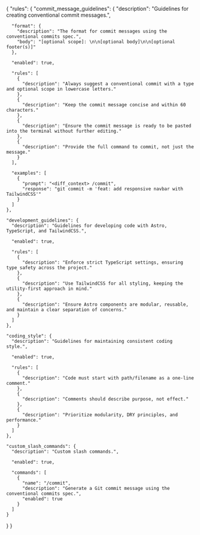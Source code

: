 {
"rules": {
"commit_message_guidelines": {
"description": "Guidelines for creating conventional commit messages.",

      "format": {
        "description": "The format for commit messages using the conventional commits spec.",
        "body": "[optional scope]: \n\n[optional body]\n\n[optional footer(s)]"
      },

      "enabled": true,

      "rules": [
        {
          "description": "Always suggest a conventional commit with a type and optional scope in lowercase letters."
        },
        {
          "description": "Keep the commit message concise and within 60 characters."
        },
        {
          "description": "Ensure the commit message is ready to be pasted into the terminal without further editing."
        },
        {
          "description": "Provide the full command to commit, not just the message."
        }
      ],

      "examples": [
        {
          "prompt": "<diff_context> /commit",
          "response": "git commit -m 'feat: add responsive navbar with TailwindCSS'"
        }
      ]
    },

    "development_guidelines": {
      "description": "Guidelines for developing code with Astro, TypeScript, and TailwindCSS.",

      "enabled": true,

      "rules": [
        {
          "description": "Enforce strict TypeScript settings, ensuring type safety across the project."
        },
        {
          "description": "Use TailwindCSS for all styling, keeping the utility-first approach in mind."
        },
        {
          "description": "Ensure Astro components are modular, reusable, and maintain a clear separation of concerns."
        }
      ]
    },

    "coding_style": {
      "description": "Guidelines for maintaining consistent coding style.",

      "enabled": true,

      "rules": [
        {
          "description": "Code must start with path/filename as a one-line comment."
        },
        {
          "description": "Comments should describe purpose, not effect."
        },
        {
          "description": "Prioritize modularity, DRY principles, and performance."
        }
      ]
    },

    "custom_slash_commands": {
      "description": "Custom slash commands.",

      "enabled": true,

      "commands": [
        {
          "name": "/commit",
          "description": "Generate a Git commit message using the conventional commits spec.",
          "enabled": true
        }
      ]
    }

}
}
